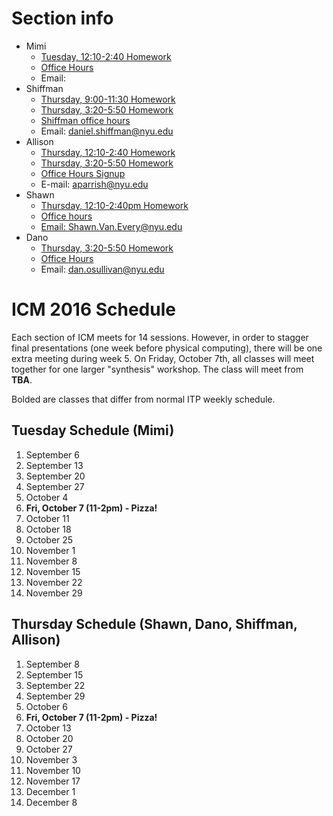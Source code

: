 # Section info
* Mimi
  - [Tuesday, 12:10-2:40 Homework](https://github.com/ITPNYU/ICM-2016/wiki/Homework-Mimi-Tuesday)
  - [Office Hours]()
  - Email:
* Shiffman
  * [Thursday, 9:00-11:30 Homework](https://github.com/ITPNYU/ICM-2016/wiki/Homework-Shiffman-Thursday-1)  
  * [Thursday, 3:20-5:50 Homework](https://github.com/ITPNYU/ICM-2016/wiki/Homework-Shiffman-Thursday-2)  
  * [Shiffman office hours](https://itp.nyu.edu/inwiki/Signup/Shiffman)
  - Email: daniel.shiffman@nyu.edu
* Allison
  * [Thursday, 12:10-2:40 Homework](https://github.com/ITPNYU/ICM-2016/wiki/Homework-Allison-Thursday-1)  
  * [Thursday, 3:20-5:50 Homework](https://github.com/ITPNYU/ICM-2016/wiki/Homework-Allison-Thursday-2)  
  * [Office Hours Signup](https://calendar.google.com/calendar/selfsched?sstoken=UVBPem9ZRFh0NmxvfGRlZmF1bHR8MmNjMGMxNmNiMDNjN2ZmNWQwMmJhMDg3ZTQ3Y2ZmNWI)
  * E-mail: aparrish@nyu.edu
* Shawn
  * [Thursday, 12:10-2:40pm Homework](https://github.com/ITPNYU/ICM-2016/wiki/Homework-Shawn-Thursday)
  * [Office hours](https://itp.nyu.edu/inwiki/Signup/Shawn)
  * [Email: Shawn.Van.Every@nyu.edu](mailto:Shawn.Van.Every@nyu.edu)
* Dano
  * [Thursday, 3:20-5:50 Homework](https://github.com/ITPNYU/ICM-2016/wiki/Homework-Dano-Thursday)  
  - [Office Hours](https://calendar.google.com/calendar/selfsched?sstoken=UVBlTFZhOVNCTmF0fGRlZmF1bHR8MmU2NTM4NjJmOTJiNTUwM2M0YTBmMzcyZDM4NjRkNmQ)
  - Email: dan.osullivan@nyu.edu

# ICM 2016 Schedule

Each section of ICM meets for 14 sessions.  However, in order to stagger final presentations (one week before physical computing), there will be one extra meeting during week 5.  On Friday, October 7th, all classes will meet together for one larger "synthesis" workshop.  The class will meet from **TBA**.

Bolded are classes that differ from normal ITP weekly schedule.

## Tuesday Schedule (Mimi)
1. September 6
2. September 13
3. September 20
4. September 27
5. October 4
6. **Fri, October 7 (11-2pm) - Pizza!**
7. October 11
8. October 18
9. October 25
10. November 1
11. November 8
12. November 15
13. November 22
14. November 29

## Thursday Schedule (Shawn, Dano, Shiffman, Allison)
1. September 8
2. September 15
3. September 22
4. September 29
5. October 6
6. **Fri, October 7 (11-2pm) - Pizza!**
7. October 13
8. October 20
9. October 27
10. November 3
11. November 10
12. November 17
13. December 1
14. December 8
